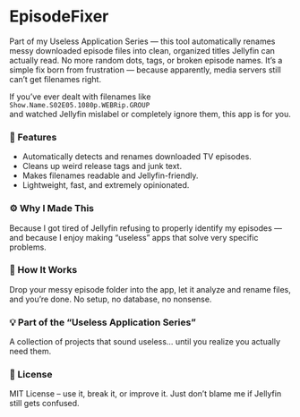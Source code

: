 # EpisodeFixer
Part of my Useless Application Series — this tool automatically renames messy downloaded episode files into clean, organized titles Jellyfin can actually read. No more random dots, tags, or broken episode names. It’s a simple fix born from frustration — because apparently, media servers still can’t get filenames right.

If you’ve ever dealt with filenames like  
`Show.Name.S02E05.1080p.WEBRip.GROUP`  
and watched Jellyfin mislabel or completely ignore them, this app is for you.  

### 🚀 Features
- Automatically detects and renames downloaded TV episodes.  
- Cleans up weird release tags and junk text.  
- Makes filenames readable and Jellyfin-friendly.  
- Lightweight, fast, and extremely opinionated.  

### ⚙️ Why I Made This
Because I got tired of Jellyfin refusing to properly identify my episodes — and because I enjoy making “useless” apps that solve very specific problems.  

### 🧠 How It Works
Drop your messy episode folder into the app, let it analyze and rename files, and you’re done. No setup, no database, no nonsense.  

### 💡 Part of the “Useless Application Series”
A collection of projects that sound useless… until you realize you actually need them.  

### 🧾 License
MIT License – use it, break it, or improve it. Just don’t blame me if Jellyfin still gets confused.
